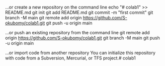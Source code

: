 …or create a new repository on the command line
echo "# colab1" >> README.md
git init
git add README.md
git commit -m "first commit"
git branch -M main
git remote add origin https://github.com/S-okubomy/colab1.git
git push -u origin main

…or push an existing repository from the command line
git remote add origin https://github.com/S-okubomy/colab1.git
git branch -M main
git push -u origin main

…or import code from another repository
You can initialize this repository with code from a Subversion, Mercurial, or TFS project.# colab1
